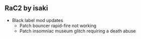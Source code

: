 ## RaC2 by isaki 
- Black label mod updates
    - Patch bouncer rapid-fire not working
    - Patch insomniac museum glitch requiring a death abuse